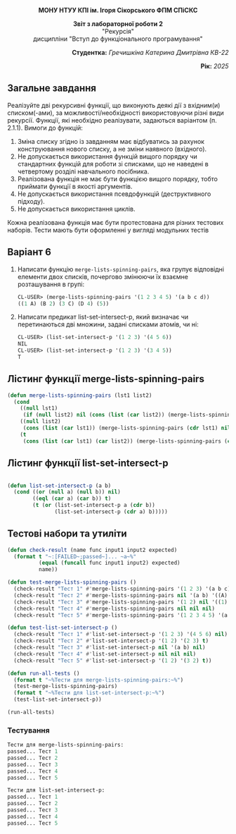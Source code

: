 <p align="center"><b>МОНУ НТУУ КПІ ім. Ігоря Сікорського ФПМ СПіСКС</b></p>

<p align="center">
<b>Звіт з лабораторної роботи 2</b><br/>
"Рекурсія"<br/>
дисципліни "Вступ до функціонального програмування"
</p>
<p align="right"><strong>Студентка:</strong> <i>Гречишкіна Катерина Дмитрівна КВ-22</i><p>
<p align="right"><strong>Рік:</strong> <i>2025</i><p>

## Загальне завдання
  
Реалізуйте дві рекурсивні функції, що виконують деякі дії з вхідним(и) списком(-ами), за
можливості/необхідності використовуючи різні види рекурсії. Функції, які необхідно
реалізувати, задаються варіантом (п. 2.1.1). Вимоги до функцій:
1. Зміна списку згідно із завданням має відбуватись за рахунок конструювання нового
списку, а не зміни наявного (вхідного).
2. Не допускається використання функцій вищого порядку чи стандартних функцій
для роботи зі списками, що не наведені в четвертому розділі навчального
посібника.
3. Реалізована функція не має бути функцією вищого порядку, тобто приймати функції
в якості аргументів.
4. Не допускається використання псевдофункцій (деструктивного підходу).
5. Не допускається використання циклів.

Кожна реалізована функція має бути протестована для різних тестових наборів. Тести
мають бути оформленні у вигляді модульних тестів

## Варіант 6

1. Написати функцію `merge-lists-spinning-pairs`, яка групує відповідні елементи двох списків, почергово змінюючи їх взаємне розташування в групі:
   ```lisp
   CL-USER> (merge-lists-spinning-pairs '(1 2 3 4 5) '(a b c d))
   ((1 A) (B 2) (3 C) (D 4) (5))
   
2. Написати предикат list-set-intersect-p, який визначає чи перетинаються дві множини, задані списками атомів, чи ні:
   ```lisp
   CL-USER> (list-set-intersect-p '(1 2 3) '(4 5 6))
   NIL
   CL-USER> (list-set-intersect-p '(1 2 3) '(3 4 5))
   T
   
## Лістинг функції merge-lists-spinning-pairs
```lisp
(defun merge-lists-spinning-pairs (lst1 list2)
  (cond
    ((null lst1) 
     (if (null list2) nil (cons (list (car list2)) (merge-lists-spinning-pairs nil (cdr list2)))))
    ((null list2) 
     (cons (list (car lst1)) (merge-lists-spinning-pairs (cdr lst1) nil)))
    (t 
     (cons (list (car lst1) (car list2)) (merge-lists-spinning-pairs (cdr list2) (cdr lst1))))))
```

## Лістинг функції list-set-intersect-p
```lisp

(defun list-set-intersect-p (a b)
  (cond ((or (null a) (null b)) nil)
        ((eql (car a) (car b)) t)
        (t (or (list-set-intersect-p a (cdr b))
               (list-set-intersect-p (cdr a) b)))))

```
## Тестові набори та утиліти
```lisp
(defun check-result (name func input1 input2 expected)
  (format t "~:[FAILED~;passed~]... ~a~%"
          (equal (funcall func input1 input2) expected)
          name))

(defun test-merge-lists-spinning-pairs ()
  (check-result "Тест 1" #'merge-lists-spinning-pairs '(1 2 3) '(a b c) '((1 A) (B 2) (3 C)))
  (check-result "Тест 2" #'merge-lists-spinning-pairs nil '(a b) '((A) (B)))
  (check-result "Тест 3" #'merge-lists-spinning-pairs '(1 2) nil '((1) (2)))
  (check-result "Тест 4" #'merge-lists-spinning-pairs nil nil nil)
  (check-result "Тест 5" #'merge-lists-spinning-pairs '(1 2 3 4 5) '(a b c d) '((1 A) (B 2) (3 C) (D 4) (5))))

(defun test-list-set-intersect-p ()
  (check-result "Тест 1" #'list-set-intersect-p '(1 2 3) '(4 5 6) nil)
  (check-result "Тест 2" #'list-set-intersect-p '(1 2) '(2 3) t)
  (check-result "Тест 3" #'list-set-intersect-p nil '(a b) nil)
  (check-result "Тест 4" #'list-set-intersect-p nil nil nil)
  (check-result "Тест 5" #'list-set-intersect-p '(1 2) '(3 2) t))

(defun run-all-tests ()
  (format t "~%Тести для merge-lists-spinning-pairs:~%")
  (test-merge-lists-spinning-pairs)
  (format t "~%Тести для list-set-intersect-p:~%")
  (test-list-set-intersect-p))

(run-all-tests)

```

### Тестування
```lisp
Тести для merge-lists-spinning-pairs:
passed... Тест 1
passed... Тест 2
passed... Тест 3
passed... Тест 4
passed... Тест 5

Тести для list-set-intersect-p:
passed... Тест 1
passed... Тест 2
passed... Тест 3
passed... Тест 4
passed... Тест 5
```
